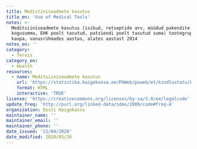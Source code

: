 ```yaml
---
title: Medistiniseadmete kasutus
title_en: 'Use of Medical Tools'
notes: >-
  Meditsiiniseadmete kasutus (isikud, retseptide arv, müüdud pakendite arv,
  kogusumma, EHK poolt tasutud, patsiendi poolt tasutud suma) tootegruppide
  kaupa, vanusrühmades aastas, alates aastast 2014
notes_en: ''
category: 
  - Tervis
category_en: 
  - Health
resources:
  - name: Meditsiiniseadmete kasutus
    url: 'https://statistika.haigekassa.ee/PXWeb/pxweb/et/kindlustatu/kindlustatu__Ravimid%20ja%20meditsiiniseadmed/MS99.px/?rxid=1640cdbb-94c6-462e-8afa-fb7957bf1b9d'
    format: HTML
    interactive: 'TRUE'
license: 'https://creativecommons.org/licenses/by-sa/3.0/ee/legalcode'
update_freq: 'http://purl.org/linked-data/sdmx/2009/code#freq-A'
organization: Eesti Haigekassa
maintainer_name: ''
maintainer_email: ''
maintainer_phone: ''
date_issued: '21/04/2020'
date_modified: 2020/05/26
---
```


